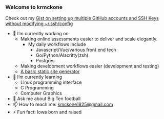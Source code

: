 ### Welcome to krmckone

<!--
**krmckone/krmckone** is a ✨ _special_ ✨ repository because its `README.md` (this file) appears on your GitHub profile.
-->

Check out my [Gist on setting up multiple GitHub accounts and SSH Keys without modifying ~/.ssh/config](https://gist.github.com/krmckone/6f9429b97fe9735a2ab43b3b31049944)

- 🔭 I’m currently working on 
     * Making online assessments easier to deliver and scale elegantly.
        * My daily workflows include
          * Javascript/Vue/various front end tech
          * Go/Python/Alacritty(zsh)
          * Postgres
     * Making development workflows easier (development and testing)
     * [A basic static site generator](https://github.com/krmckone/lk-site)
- 🌱 I’m currently learning
  * Linux programming interface
  * C Programming
  * Computer Graphics
- 💬 Ask me about Big Ten football
- 📫 How to reach me: kmckone1825@gmail.com
- ⚡ Fun fact: Iowa born and raised

